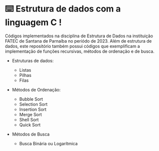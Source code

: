 # ⌨️ Estrutura de dados com a linguagem C !
Códigos implementados na disciplina de Estrutura de Dados na instituição FATEC de Santana de Parnaíba no periódo de 2023.
Além de estrutura de dados, este repositório também possui códigos que exemplificam a implementação de funções recursivas, métodos de ordenação e de busca.

- Estruturas de dados:
  - Listas
  - Pilhas
  - Filas
  
  
- Métodos de Ordenação:
  - Bubble Sort
  - Selection Sort
  - Insertion Sort
  - Merge Sort
  - Shell Sort
  - Quick Sort


- Métodos de Busca
  - Busca Binária ou Logarítmica 
